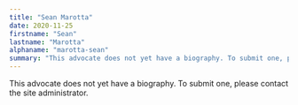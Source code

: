 ```yaml
---
title: "Sean Marotta"
date: 2020-11-25
firstname: "Sean"
lastname: "Marotta"
alphaname: "marotta-sean"
summary: "This advocate does not yet have a biography. To submit one, please contact the site administrator."
---
```

This advocate does not yet have a biography. To submit one, please contact the site administrator.

